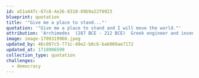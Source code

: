 ```yaml
---
id: a51a447c-67c8-4e26-8318-89b9a22f0923
blueprint: quotation
title: '"Give me a place to stand..."'
quotation: '"Give me a place to stand and I will move the world."'
attribution: 'Archimedes  (287 BCE - 212 BCE)  Greek engineer and inventor'
image: image-1709319960.jpeg
updated_by: 46c097c5-771c-49e2-b8c6-ba6009ae7172
updated_at: 1718906599
collection_type: quotation
challenges:
  - democracy
---
```

